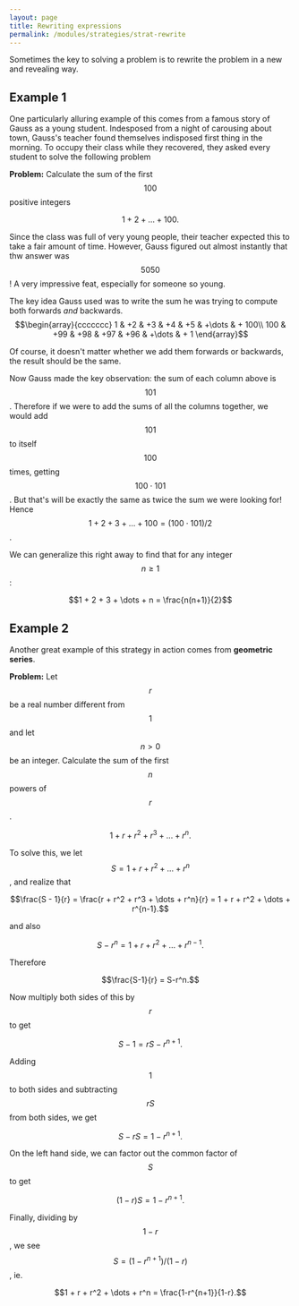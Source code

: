 ```yaml
---
layout: page
title: Rewriting expressions
permalink: /modules/strategies/strat-rewrite
---
```


Sometimes the key to solving a problem is to rewrite the problem in a new and revealing way.

## Example 1

One particularly alluring example of this comes from a famous  story of Gauss as a young student.
Indesposed from a night of carousing about town, Gauss's teacher found themselves indisposed first thing in the morning.
To occupy their class while they recovered, they asked every student to solve the following problem

**Problem:**
Calculate the sum of the first $$100$$ positive integers

$$1 + 2 + \dots + 100.$$

Since the class was full of very young people, their teacher expected this to take a fair amount of time.  However, Gauss figured out almost instantly that thw answer was $$5050$$!  A very impressive feat, especially for someone so young.

The key idea Gauss used was to write the sum he was trying to compute both forwards *and* backwards.
$$\begin{array}{ccccccc}
1   & +2  & +3  & +4  & +5  & +\dots & + 100\\
100 & +99 & +98 & +97 & +96 & +\dots & + 1
\end{array}$$

Of course, it doesn't matter whether we add them forwards or backwards, the result should be the same.

Now Gauss made the key observation: the sum of each column above is $$101$$.
Therefore if we were to add the sums of all the columns together, we would add $$101$$ to itself $$100$$ times, getting $$100\cdot101$$.
But that's will be exactly the same as twice the sum we were looking for!
Hence $$1 + 2 + 3 + \dots + 100 = (100\cdot 101)/2$$.

We can generalize this right away to find that for any integer $$n\geq 1$$:

$$1 + 2 + 3 + \dots + n = \frac{n(n+1)}{2}$$


## Example 2

Another great example of this strategy in action comes from **geometric series**.

**Problem:**
Let $$r$$ be a real number different from $$1$$ and let $$n>0$$ be an integer.
Calculate the sum of the first $$n$$ powers of $$r$$.

$$1 + r + r^2 + r^3 + \dots + r^n.$$

To solve this, we let $$S = 1 + r + r^2 + \dots + r^n$$, and realize that

$$\frac{S - 1}{r} = \frac{r + r^2 + r^3 + \dots + r^n}{r} = 1 + r + r^2 + \dots + r^{n-1}.$$

and also

$$S - r^n = 1 + r + r^2 + \dots + r^{n-1}.$$

Therefore

$$\frac{S-1}{r} = S-r^n.$$

Now multiply both sides of this by $$r$$ to get

$$S-1 = rS-r^{n+1}.$$

Adding $$1$$ to both sides and subtracting $$rS$$ from both sides, we get

$$S-rS = 1-r^{n+1}.$$

On the left hand side, we can factor out the common factor of $$S$$ to get

$$(1-r)S = 1-r^{n+1}.$$

Finally, dividing by $$1-r$$, we see $$S = (1-r^{n+1})/(1-r)$$, ie.

$$1 + r + r^2 + \dots + r^n = \frac{1-r^{n+1}}{1-r}.$$

